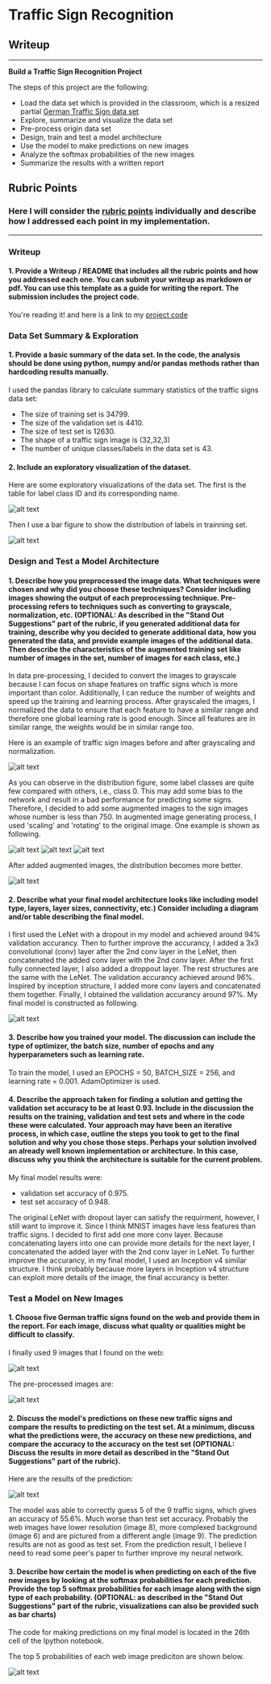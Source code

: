 # **Traffic Sign Recognition** 

## Writeup

---

**Build a Traffic Sign Recognition Project**

The steps of this project are the following:
* Load the data set which is provided in the classroom, which is a resized partial [German Traffic Sign data set](http://benchmark.ini.rub.de/?section=gtsrb&subsection=dataset)
* Explore, summarize and visualize the data set
* Pre-process origin data set
* Design, train and test a model architecture
* Use the model to make predictions on new images
* Analyze the softmax probabilities of the new images
* Summarize the results with a written report

[//]: # (Image References)

[image1]: ./figs/label_name_table.PNG "Labels"
[image2]: ./figs/original.PNG "Original Sign"
[image3]: ./figs/scaled.PNG "Scaled"
[image4]: ./figs/rotated.PNG "Rotated"
[image5]: ./figs/after_gen_distribution.PNG "Label Distributions Comparison"
[image6]: ./figs/origin_vs_preprocessed.PNG "Original vs Pre-processed"
[image7]: ./figs/web_imgs.PNG "Web Images"
[image8]: ./figs/preprocessed_web_imgs.PNG "Pre-processed Web Images"
[image9]: ./figs/predict_results.PNG "Prediction Results"
[image10]: ./figs/top_5_softmax_result.PNG "Top 5 Possible Results"
[image11]: ./figs/label_distribution.PNG "Label Distributions"
[image12]: ./figs/nn_structure.PNG "Neural Network Structure"



## Rubric Points
### Here I will consider the [rubric points](https://review.udacity.com/#!/rubrics/481/view) individually and describe how I addressed each point in my implementation.  

---
### Writeup

#### 1. Provide a Writeup / README that includes all the rubric points and how you addressed each one. You can submit your writeup as markdown or pdf. You can use this template as a guide for writing the report. The submission includes the project code.

You're reading it! and here is a link to my [project code](https://github.com/JayLSU/CarND-Traffic-Sign-Classifier-Project/tree/master/submission/Traffic_Sign_Classifier.ipynb)

### Data Set Summary & Exploration

#### 1. Provide a basic summary of the data set. In the code, the analysis should be done using python, numpy and/or pandas methods rather than hardcoding results manually.

I used the pandas library to calculate summary statistics of the traffic
signs data set:

* The size of training set is 34799.
* The size of the validation set is 4410.
* The size of test set is 12630.
* The shape of a traffic sign image is (32,32,3)
* The number of unique classes/labels in the data set is 43.

#### 2. Include an exploratory visualization of the dataset.

Here are some exploratory visualizations of the data set. The first is the table for label class ID and its corresponding name.

![alt text][image1]

Then I use a bar figure to show the distribution of labels in trainning set.

![alt text][image11]


### Design and Test a Model Architecture

#### 1. Describe how you preprocessed the image data. What techniques were chosen and why did you choose these techniques? Consider including images showing the output of each preprocessing technique. Pre-processing refers to techniques such as converting to grayscale, normalization, etc. (OPTIONAL: As described in the "Stand Out Suggestions" part of the rubric, if you generated additional data for training, describe why you decided to generate additional data, how you generated the data, and provide example images of the additional data. Then describe the characteristics of the augmented training set like number of images in the set, number of images for each class, etc.)

In data pre-processing, I decided to convert the images to grayscale because I can focus on shape features on traffic signs which is more important than color. Additionally, I can reduce the number of weights and speed up the training and learning process. After grayscaled the images, I normalized the data to ensure that each feature to have a similar range and therefore one global learning rate is good enough. Since all features are in similar range, the weights would be in similar range too.

Here is an example of traffic sign images before and after grayscaling and normalization.

![alt text][image6]

As you can observe in the distribution figure, some label classes are quite few compared with others, i.e., class 0. This may add some bias to the network and result in a bad performance for predicting some signs. Therefore, I decided to add some augmented images to the sign images whose number is less than 750. In augmented image generating process, I used 'scaling' and 'rotating' to the original image. One example is shown as following.

![alt text][image2] ![alt text][image3] ![alt text][image4]

After added augmented images, the distribution becomes more better.

![alt text][image5]

#### 2. Describe what your final model architecture looks like including model type, layers, layer sizes, connectivity, etc.) Consider including a diagram and/or table describing the final model.

I first used the LeNet with a dropout in my model and achieved around 94% validation accurancy. Then to further improve the accurancy, I added a 3x3 convolutional (conv) layer after the 2nd conv layer in the LeNet, then concatenated the added conv layer with the 2nd conv layer. After the first fully connected layer, I also added a droppout layer. The rest structures are the same with the LeNet. The validation accurancy achieved around 96%. Inspired by inception structure, I added more conv layers and concatenated them together. Finally, I obtained the validation accurancy around 97%. My final model is constructed as following.

![alt text][image12]

#### 3. Describe how you trained your model. The discussion can include the type of optimizer, the batch size, number of epochs and any hyperparameters such as learning rate.

To train the model, I used an EPOCHS = 50, BATCH_SIZE = 256, and learning rate = 0.001. AdamOptimizer is used.

#### 4. Describe the approach taken for finding a solution and getting the validation set accuracy to be at least 0.93. Include in the discussion the results on the training, validation and test sets and where in the code these were calculated. Your approach may have been an iterative process, in which case, outline the steps you took to get to the final solution and why you chose those steps. Perhaps your solution involved an already well known implementation or architecture. In this case, discuss why you think the architecture is suitable for the current problem.

My final model results were:
* validation set accuracy of 0.975.
* test set accuracy of 0.948.

The original LeNet with dropout layer can satisfy the requirment, however, I still want to improve it. Since I think MNIST images have less features than traffic signs. I decided to first add one more conv layer. Because concatenating layers into one can provide more details for the next layer, I concatenated the added layer with the 2nd conv layer in LeNet. To further improve the accurancy, in my final model, I used an Inception v4 similar structure. I think probably because more layers in Inception v4 structure can exploit more details of the image, the final accurancy is better. 

### Test a Model on New Images

#### 1. Choose five German traffic signs found on the web and provide them in the report. For each image, discuss what quality or qualities might be difficult to classify.

I finally used 9 images that I found on the web:

![alt text][image7] 

The pre-processed images are:

![alt text][image8] 

#### 2. Discuss the model's predictions on these new traffic signs and compare the results to predicting on the test set. At a minimum, discuss what the predictions were, the accuracy on these new predictions, and compare the accuracy to the accuracy on the test set (OPTIONAL: Discuss the results in more detail as described in the "Stand Out Suggestions" part of the rubric).

Here are the results of the prediction:

![alt text][image9] 

The model was able to correctly guess 5 of the 9 traffic signs, which gives an accuracy of 55.6%. Much worse than test set accuracy. Probably the web images have lower resolution (image 8), more complexed background (image 6) and are pictured from a different angle (image 9). The prediction results are not as good as test set. From the prediction result, I believe I need to read some peer's paper to further improve my neural network.

#### 3. Describe how certain the model is when predicting on each of the five new images by looking at the softmax probabilities for each prediction. Provide the top 5 softmax probabilities for each image along with the sign type of each probability. (OPTIONAL: as described in the "Stand Out Suggestions" part of the rubric, visualizations can also be provided such as bar charts)

The code for making predictions on my final model is located in the 26th cell of the Ipython notebook.

The top 5 probabilities of each web image prediciton are shown below.

![alt text][image10] 